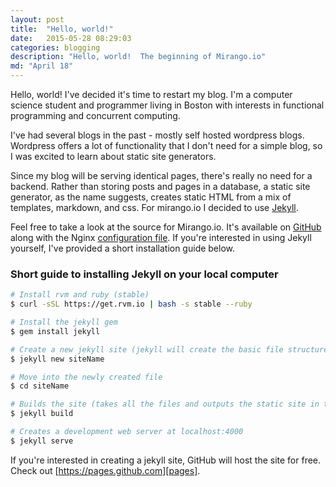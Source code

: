 ```yaml
---
layout: post
title:  "Hello, world!"
date:   2015-05-28 08:29:03
categories: blogging
description: "Hello, world!  The beginning of Mirango.io"
md: "April 18"
---
```


Hello, world!  I've decided it's time to restart my blog.  I'm a computer science student and programmer living in Boston with interests in functional programming and concurrent computing.

I've had several blogs in the past - mostly self hosted wordpress blogs.  Wordpress offers a lot of functionality that I don't need for a simple blog, so I was excited to learn about static site generators.

Since my blog will be serving identical pages, there's really no need for a backend.  Rather than storing posts and pages in a database, a static site generator, as the name suggests, creates static HTML from a mix of templates, markdown, and css.  For mirango.io I decided to use [Jekyll][jekyll].

Feel free to take a look at the source for Mirango.io.  It's available on [GitHub][mirango] along with the Nginx [configuration file][nginx].  If you're interested in using Jekyll yourself, I've provided a short installation guide below.


<h3>Short guide to installing Jekyll on your local computer</h3>

```bash
# Install rvm and ruby (stable)
$ curl -sSL https://get.rvm.io | bash -s stable --ruby

# Install the jekyll gem
$ gem install jekyll

# Create a new jekyll site (jekyll will create the basic file structure and configuration files)
$ jekyll new siteName

# Move into the newly created file
$ cd siteName

# Builds the site (takes all the files and outputs the static site in the _site folder)
$ jekyll build

# Creates a development web server at localhost:4000
$ jekyll serve
```

If you're interested in creating a jekyll site, GitHub will host the site for free.  Check out [https://pages.github.com][pages].

[mirango]: https://www.github.com/sdwalsh/mirango
[nginx]: https://www.github.com/sdwalsh/mirango_nginx
[pages]: https://pages.github.com
[jekyll]: http://jekyllrb.com
